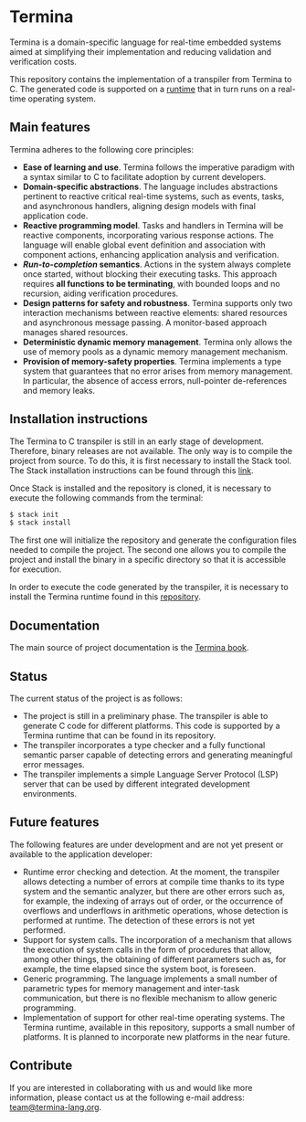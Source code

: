 # Termina

Termina is a domain-specific language for real-time embedded systems aimed at simplifying their implementation and reducing validation and verification costs.

This repository contains the implementation of a transpiler from Termina to C. The generated code is supported on a [runtime](https://github.com/termina-lang/termina-runtime) that in turn runs on a real-time operating system. 

## Main features

Termina adheres to the following core principles:

- **Ease of learning and use**. Termina follows the imperative paradigm with a syntax similar to C to facilitate adoption by current developers.
- **Domain-specific abstractions**. The language includes abstractions pertinent to reactive critical real-time systems, such as events, tasks, and asynchronous handlers, aligning design models with final application code.
- **Reactive programming model**. Tasks and handlers in Termina will be reactive components, incorporating various response actions. The language will enable global event definition and association with component actions, enhancing application analysis and verification.
- **_Run-to-completion_ semantics**. Actions in the system always complete once started, without blocking their executing tasks. This approach requires **all functions to be terminating**, with bounded loops and no recursion, aiding verification procedures.
- **Design patterns for safety and robustness**. Termina supports only two interaction mechanisms between reactive elements: shared resources and asynchronous message passing. A monitor-based approach manages shared resources.
- **Deterministic dynamic memory management**. Termina only allows the use of memory pools as a dynamic memory management mechanism.
- **Provision of memory-safety properties**. Termina implements a type system that guarantees that no error arises from memory management. In particular, the absence of access errors, null-pointer de-references and memory leaks.

## Installation instructions

The Termina to C transpiler is still in an early stage of development. Therefore, binary releases are not available. The only way is to compile the project from source. To do this, it is first necessary to install the Stack tool. The Stack installation instructions can be found through this [link](https://docs.haskellstack.org/en/stable/install_and_upgrade/).

Once Stack is installed and the repository is cloned, it is necessary to execute the following commands from the terminal:

```bash
$ stack init
$ stack install
```

The first one will initialize the repository and generate the configuration files needed to compile the project. The second one allows you to compile the project and install the binary in a specific directory so that it is accessible for execution.

In order to execute the code generated by the transpiler, it is necessary to install the Termina runtime found in this [repository](https://github.com/termina-lang/termina-runtime).

## Documentation

The main source of project documentation is the [Termina book](https://termina-lang.github.io/termina-book/).

## Status

The current status of the project is as follows:

- The project is still in a preliminary phase. The transpiler is able to generate C code for different platforms. This code is supported by a Termina runtime that can be found in its repository.
- The transpiler incorporates a type checker and a fully functional semantic parser capable of detecting errors and generating meaningful error messages.
- The transpiler implements a simple Language Server Protocol (LSP) server that can be used by different integrated development environments.

## Future features

The following features are under development and are not yet present or available to the application developer:

- Runtime error checking and detection. At the moment, the transpiler allows detecting a number of errors at compile time thanks to its type system and the semantic analyzer, but there are other errors such as, for example, the indexing of arrays out of order, or the occurrence of overflows and underflows in arithmetic operations, whose detection is performed at runtime. The detection of these errors is not yet performed.
- Support for system calls. The incorporation of a mechanism that allows the execution of system calls in the form of procedures that allow, among other things, the obtaining of different parameters such as, for example, the time elapsed since the system boot, is foreseen.
- Generic programming. The language implements a small number of parametric types for memory management and inter-task communication, but there is no flexible mechanism to allow generic programming.
- Implementation of support for other real-time operating systems. The Termina runtime, available in this repository, supports a small number of platforms. It is planned to incorporate new platforms in the near future.

## Contribute

If you are interested in collaborating with us and would like more information, please contact us at the following e-mail address: team@termina-lang.org.
